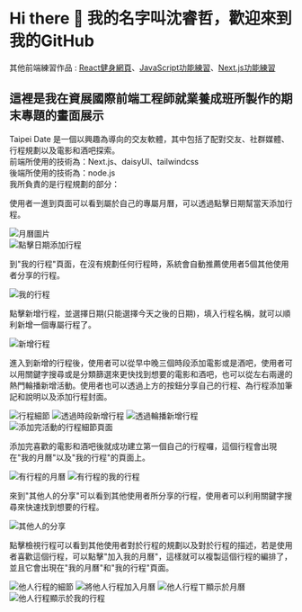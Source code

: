 # Hi there 👋 我的名字叫沈睿哲，歡迎來到我的GitHub 
其他前端練習作品 : [React健身網頁](https://github.com/Shenrayjay/React.js-practice)、[JavaScript功能練習](https://github.com/Shenrayjay/Shenrayjay.github.io)、[Next.js功能練習](https://github.com/Shenrayjay/Next.js-practice)
## 這裡是我在資展國際前端工程師就業養成班所製作的期末專題的畫面展示  
Taipei Date 是一個以興趣為導向的交友軟體，其中包括了配對交友、社群媒體、行程規劃以及電影和酒吧探索。  
前端所使用的技術為：Next.js、daisyUI、tailwindcss  
後端所使用的技術為：node.js  
我所負責的是行程規劃的部分：  
  
使用者一進到頁面可以看到屬於自己的專屬月曆，可以透過點擊日期幫當天添加行程。  
  
![月曆圖片](projectImages/index.png)  
![點擊日期添加行程](projectImages/add-trip-in-calendar.png)
  
到"我的行程"頁面，在沒有規劃任何行程時，系統會自動推薦使用者5個其他使用者分享的行程。  
  
![我的行程](projectImages/my-trip.png)
  
點擊新增行程，並選擇日期(只能選擇今天之後的日期)，填入行程名稱，就可以順利新增一個專屬行程了。  
  
![新增行程](projectImages/add-trip.png)
  
進入到新增的行程後，使用者可以從早中晚三個時段添加電影或是酒吧，使用者可以用關鍵字搜尋或是分類篩選來更快找到想要的電影和酒吧，也可以從左右兩邊的熱門輪播新增活動。使用者也可以透過上方的按鈕分享自己的行程、為行程添加筆記和說明以及添加行程封面。   

![行程細節](projectImages/my-trip-detail-page.png)
![透過時段新增行程](projectImages/add-trip-with-time.png)
![透過輪播新增行程](projectImages/add-trip-from-carousel.png)
![添加完活動的行程細節頁面](projectImages/complete-trip-detail.png)  
  
添加完喜歡的電影和酒吧後就成功建立第一個自己的行程囉，這個行程會出現在"我的月曆"以及"我的行程"的頁面上。

![有行程的月曆](projectImages/show-trip-in-calendar.png)
![有行程的我的行程](projectImages/my-trip2.png)

來到"其他人的分享"可以看到其他使用者所分享的行程，使用者可以利用關鍵字搜尋來快速找到想要的行程。  

![其他人的分享](projectImages/other's-trip.png)

點擊檢視行程可以看到其他使用者對於行程的規劃以及對於行程的描述，若是使用者喜歡這個行程，可以點擊"加入我的月曆"，這樣就可以複製這個行程的編排了，並且它會出現在"我的月曆"和"我的行程"頁面。  

![他人行程的細節](projectImages/other's-trip-detail.png)
![將他人行程加入月曆](projectImages/add-other-trip.png)
![他人行程ㄒ顯示於月曆](projectImages/show-other-trip-in-calendar.png)
![他人行程顯示於我的行程](projectImages/show-other-trip-in-my-trip.png)
